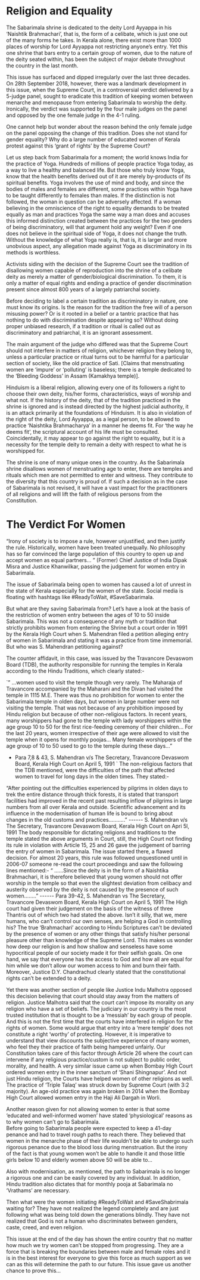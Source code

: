<!-- TITLE: Sabarimala Verdict  -->
<!-- SUBTITLE: A historic step forward? Ot the opening of the Pandora's Box? A detailed analysis of the controversy surrounding Sabarimala. -->

# Religion and Equality
The Sabarimala shrine is dedicated to the deity Lord Ayyappa in his ‘Naishtik Brahmachari’, that is, the form of a celibate, which is just one out of the many forms he takes. In Kerala alone, there exist more than 1000 places of worship for Lord Ayyappa not restricting anyone’s entry. Yet this one shrine that bars entry to a certain group of women, due to the nature of the deity seated within, has been the subject of major debate throughout the country in the last month.

This issue has surfaced and dipped irregularly over the last three decades. On 28th September 2018, however, there was a landmark development in this issue, when the Supreme Court, in a controversial verdict delivered by a 5-judge panel, sought to eradicate this tradition of keeping women between menarche and menopause from entering Sabarimala to worship the deity. Ironically, the verdict was supported by the four male judges on the panel and opposed by the one female judge in the 4-1 ruling.

One cannot help but wonder about the reason behind the only female judge on the panel opposing the change of this tradition. Does she not stand for gender equality? Why do a large number of educated women of Kerala protest against this ‘grant of rights’ by the Supreme Court?

Let us step back from Sabarimala for a moment; the world knows India for the practice of Yoga. Hundreds of millions of people practice Yoga today, as a way to live a healthy and balanced life. But those who truly know Yoga, know that the health benefits derived out of it are merely by-products of its spiritual benefits. Yoga involves the use of mind and body, and since the bodies of males and females are different, some practices within Yoga have to be taught differently to females than males. If the distinction is not followed, the woman in question can be adversely affected. If a woman believing in the omniscience of the right to equality demands to be treated equally as man and practices Yoga the same way a man does and accuses this informed distinction created between the practices for the two genders of being discriminatory, will that argument hold any weight? Even if one does not believe in the spiritual side of Yoga, it does not change the truth. Without the knowledge of what Yoga really is, that is, it is larger and more unobvious aspect, any allegation made against Yoga as discriminatory in its methods is worthless.

Activists siding with the decision of the Supreme Court see the tradition of disallowing women capable of reproduction into the shrine of a celibate deity as merely a matter of gender/biological discrimination. To them, it is only a matter of equal rights and ending a practice of gender discrimination present since almost 800 years of a largely patriarchal society.

Before deciding to label a certain tradition as discriminatory in nature, one must know its origins. Is the reason for the tradition the free will of a person misusing power? Or is it rooted in a belief or a tantric practice that has nothing to do with discrimination despite appearing so? Without doing proper unbiased research, if a tradition or ritual is called out as discriminatory and patriarchal, it is an ignorant assessment.

The main argument of the judge who differed was that the Supreme Court should not interfere in matters of religion, whichever religion they belong to, unless a particular practice or ritual turns out to be harmful for a particular section of society, like the old practice of Sati. [Claims that menstruating women are ‘impure’ or ‘polluting’ is baseless; there is a temple dedicated to the ‘Bleeding Goddess’ in Assam (Kamakhya temple)].

Hinduism is a liberal religion, allowing every one of its followers a right to choose their own deity, his/her forms, characteristics, ways of worship and what not. If the history of the deity, that of the tradition practiced in the shrine is ignored and is instead directed by the highest judicial authority, it is an attack primarily at the foundations of Hinduism. It is also in violation of the right of the deity, Lord Ayyappa, as a legal person, to be allowed to practice ‘Naishtika Brahmacharya’ in a manner he deems fit. For ‘the way he deems fit’, the scriptural account of his life must be consulted. Coincidentally, it may appear to go against the right to equality, but it is a necessity for the temple deity to remain a deity with respect to what he is worshipped for.

The shrine is one of many unique ones in the country. As the Sabarimala shrine disallows women of menstruating age to enter, there are temples and rituals which men are not permitted to enter and witness. They contribute to the diversity that this country is proud of. If such a decision as in the case of Sabarimala is not revised, it will have a vast impact for the practitioners of all religions and will lift the faith of religious persons from the Constitution.

# The Verdict For Women
“Irony of society is to impose a rule, however unjustified, and then justify the rule. Historically, women have been treated unequally. No philosophy has so far convinced the large population of this country to open up and accept women as equal partners… ” 
(Former) Chief Justice of India Dipak Misra and Justice Khanwilkar, passing the judgement for women entry in Sabarimala.

The issue of Sabarimala being open to women has caused a lot of unrest in the state of Kerala especially for the women of the state. Social media is floating with hashtags like #ReadyToWait, #SaveSabarimala. 

But what are they saving Sabarimala from? Let’s have a look at the basis of the restriction of women entry between the ages of 10 to 50 inside Sabarimala. This was not a consequence of any myth or tradition that strictly prohibits women from entering the Shrine but a court order in 1991 by the Kerala High Court when S. Mahendran filed a petition alleging entry of women in Sabarimala and stating it was a practice from time immemorial. But who was S. Mahendran petitioning against?

The counter affidavit, in this case, was issued by the Travancore Devaswom Board (TDB), the authority responsible for running the temples in Kerala according to the Hindu Traditions, which clearly stated:-

`” …women used to visit the temple though very rarely. The Maharaja of Travancore accompanied by the Maharani and the Divan had visited the temple in 1115 M.E. There was thus no prohibition for women to enter the Sabarimala temple in olden days, but women in large number were not visiting the temple. That was not because of any prohibition imposed by Hindu religion but because of other non-religious factors. In recent years, many worshippers had gone to the temple with lady worshippers within the age group 10 to 50 for the first rice-feeding ceremony of their children… For the last 20 years, women irrespective of their age were allowed to visit the temple when it opens for monthly poojas... Many female worshippers of the age group of 10 to 50 used to go to the temple during these days…”
- Para 7,8 & 43, S. Mahendran v/s The Secretary, Travancore Devaswom Board, Kerala High Court on April 5, 1991
`
The non-religious factors that the TDB mentioned, were the difficulties of the path that affected women to travel for long days in the olden times. They stated:-

“After pointing out the difficulties experienced by pilgrims in olden days to trek the entire distance through thick forests, it is stated that transport facilities had improved in the recent past resulting inflow of pilgrims in large numbers from all over Kerala and outside. Scientific advancement and its influence in the modernisation of human life is bound to bring about changes in the old customs and practices………..”
                           ------ S. Mahendran v/s The Secretary, Travancore Devaswom Board, Kerala High Court on Apri 5l, 1991
The body responsible for dictating religions and traditions to the temple stated the above arguments in Court, still, the High Court not finding its rule in violation with Article 15, 25 and 26 gave the judgement of barring the entry of women in Sabarimala. The issue started there, a flawed decision.
For almost 20 years, this rule was followed unquestioned until in 2006-07 someone re-read the court proceedings and saw the following lines mentioned:-
“ ……Since the deity is in the form of a Naishtika Brahmachari, it is therefore believed that young women should not offer worship in the temple so that even the slightest deviation from celibacy and austerity observed by the deity is not caused by the presence of such women……..” 
                            ------ Para 39-42, S. Mahendran vs The Secretary, Travancore Devaswom Board, Kerala High Court on April 5, 1991
The High court had given their judgement on the basis of the witness of three Thantris out of which two had stated the above.
Isn’t it silly, that we, mere humans, who can’t control our own senses, are helping a God in controlling his?  The true ‘Brahmachari’ according to Hindu Scriptures can’t be deviated by the presence of women or any other things that satisfy his/her personal pleasure other than knowledge of the Supreme Lord. 
This makes us wonder how deep our religion is and how shallow and senseless have some hypocritical people of our society made it for their selfish goals. On one hand, we say that everyone has the access to God and how all are equal for him while we don’t allow our women access to him and burn their faith. 
Moreover, Justice D.Y. Chandrachud clearly stated that the constitutional rights can’t be extended to a deity. 

Yet there was another section of people like Justice Indu Malhotra opposed this decision believing that court should stay away from the matters of religion. Justice Malhotra said that the court can’t impose its morality on any religion who have a set of beliefs.
The judiciary in our country is the most trusted institution that is thought to be a ‘messiah’ by each group of people. And this is not the first time that the courts have interfered in religion for the rights of women.
Some would argue that entry into a ‘mere temple’ does not constitute a right ‘worthy’ of protecting. However, it is imperative to understand that view discounts the subjective experience of many women, who feel they their practice of faith being hampered unfairly.
Our Constitution takes care of this factor through Article 26 where the court can intervene if any religious practice/custom is not subject to public order, morality, and health. A very similar issue came up when Bombay High Court ordered women entry in the inner sanctum of ‘Shani Shingnapur’. And not just Hindu religion, the Courts have helped women of other religions as well. The practice of ‘Triple Talaq’ was struck down by Supreme Court  (with 3:2 majority). An age-old practice was again broken in 2014 when the Bombay High Court allowed women entry in the Haji Ali Dargah in Worli.    

Another reason given for not allowing women to enter is that some ‘educated and well-informed women’  have stated ‘physiological’ reasons as to why women can’t go to Sabarimala.  
Before going to Sabarimala people were expected to keep a 41-day penance and had to travel rough paths to reach there. They believed that women in the menarche phase of their life wouldn’t be able to undergo such rigorous penance due to the blood loss during menstruation. 
But the irony of the fact is that young women won’t be able to handle it and those little girls below 10 and elderly women above 50 will be able to…

Also with modernisation, as mentioned, the path to Sabarimala is no longer a rigorous one and can be easily covered by any individual. In addition, Hindu tradition also dictates that for monthly pooja at Sabarimala no ‘Vrathams’ are necessary. 

Then what were the women initiating #ReadyToWait and #SaveShabrimala waiting for? They have not realized the legend completely and are just following what was being told down the generations blindly. They have not realized that God is not a human who discriminates between genders, caste, creed, and even religion.

This issue at the end of the day has shown the entire country that no matter how much we try women can’t be stopped from progressing. They are a force that is breaking the boundaries between male and female roles and it is in the best interest for everyone to give this force as much support as we can as this will determine the path to our future. This issue gave us another chance to prove this… 
